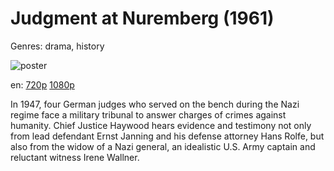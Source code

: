# Judgment at Nuremberg (1961)

Genres: drama, history

![poster](http://image.tmdb.org/t/p/w500/iu7VMhBma5S94M3wh0fR8cmwgUf.jpg)

en:
  [720p](magnet:?xt=urn:btih:5FCE9C66516E496D1E9C2C6C8DE5D13153F7250C&tr=udp://glotorrents.pw:6969/announce&tr=udp://tracker.opentrackr.org:1337/announce&tr=udp://torrent.gresille.org:80/announce&tr=udp://tracker.openbittorrent.com:80&tr=udp://tracker.coppersurfer.tk:6969&tr=udp://tracker.leechers-paradise.org:6969&tr=udp://p4p.arenabg.ch:1337&tr=udp://tracker.internetwarriors.net:1337)
  [1080p](magnet:?xt=urn:btih:50B67588202541400FBB08A9D2C1479172E0364C&tr=udp://glotorrents.pw:6969/announce&tr=udp://tracker.opentrackr.org:1337/announce&tr=udp://torrent.gresille.org:80/announce&tr=udp://tracker.openbittorrent.com:80&tr=udp://tracker.coppersurfer.tk:6969&tr=udp://tracker.leechers-paradise.org:6969&tr=udp://p4p.arenabg.ch:1337&tr=udp://tracker.internetwarriors.net:1337)
  


In 1947, four German judges who served on the bench during the Nazi regime face a military tribunal to answer charges of crimes against humanity. Chief Justice Haywood hears evidence and testimony not only from lead defendant Ernst Janning and his defense attorney Hans Rolfe, but also from the widow of a Nazi general, an idealistic U.S. Army captain and reluctant witness Irene Wallner.